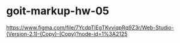 # goit-markup-hw-05

https://www.figma.com/file/7YcdpTlEgTKvviqpRq9Z3r/Web-Studio-(Version-2.1)-(Copy)-(Copy)?node-id=1%3A2125
